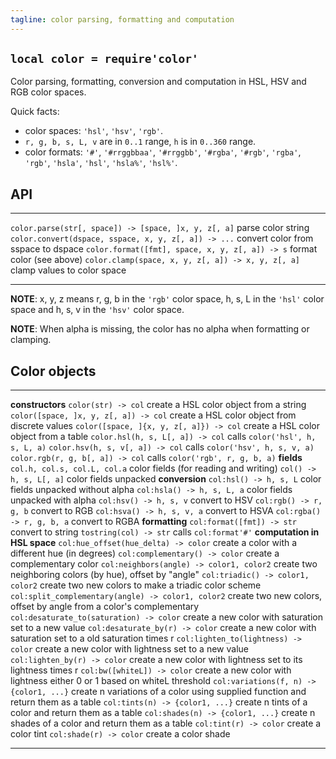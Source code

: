 ```yaml
---
tagline: color parsing, formatting and computation
---
```


## `local color = require'color'`

Color parsing, formatting, conversion and computation in HSL, HSV
and RGB color spaces.

Quick facts:

  * color spaces: `'hsl'`, `'hsv'`, `'rgb'`.
  * `r, g, b, s, L, v` are in `0..1` range, `h` is in `0..360` range.
  * color formats: `'#'`, `'#rrggbbaa'`, `'#rrggbb'`, `'#rgba'`, `'#rgb'`,
  `'rgba'`, `'rgb'`, `'hsla'`, `'hsl'`, `'hsla%'`, `'hsl%'`.

## API

---------------------------------------------------- ------------------------------------------------
`color.parse(str[, space]) -> [space, ]x, y, z[, a]` parse color string
`color.convert(dspace, sspace, x, y, z[, a]) -> ...` convert color from sspace to dspace
`color.format([fmt], space, x, y, z[, a]) -> s`      format color (see above)
`color.clamp(space, x, y, z[, a]) -> x, y, z[, a]`   clamp values to color space
---------------------------------------------------- ------------------------------------------------

__NOTE__: x, y, z means r, g, b in the `'rgb'` color space,
h, s, L in the `'hsl'` color space and h, s, v in the `'hsv'` color space.

__NOTE__: When alpha is missing, the color has no alpha when formatting or clamping.

## Color objects

---------------------------------------------------- ------------------------------------------------
__constructors__
`color(str) -> col`                                  create a HSL color object from a string
`color([space, ]x, y, z[, a]) -> col`                create a HSL color object from discrete values
`color([space, ]{x, y, z[, a]}) -> col`              create a HSL color object from a table
`color.hsl(h, s, L[, a]) -> col`                     calls `color('hsl', h, s, L, a)`
`color.hsv(h, s, v[, a]) -> col`                     calls `color('hsv', h, s, v, a)`
`color.rgb(r, g, b[, a]) -> col`                     calls `color('rgb', r, g, b, a)`
__fields__
`col.h, col.s, col.L, col.a`                         color fields (for reading and writing)
`col() -> h, s, L[, a]`                              color fields unpacked
__conversion__
`col:hsl() -> h, s, L`                               color fields unpacked without alpha
`col:hsla() -> h, s, L, a`                           color fields unpacked with alpha
`col:hsv() -> h, s, v`                               convert to HSV
`col:rgb() -> r, g, b`                               convert to RGB
`col:hsva() -> h, s, v, a`                           convert to HSVA
`col:rgba() -> r, g, b, a`                           convert to RGBA
__formatting__
`col:format([fmt]) -> str`                           convert to string
`tostring(col) -> str`                               calls `col:format'#'`
__computation in HSL space__
`col:hue_offset(hue_delta) -> color`                 create a color with a different hue (in degrees)
`col:complementary() -> color`                       create a complementary color
`col:neighbors(angle) -> color1, color2`             create two neighboring colors (by hue), offset by "angle"
`col:triadic() -> color1, color2`                    create two new colors to make a triadic color scheme
`col:split_complementary(angle) -> color1, color2`   create two new colors, offset by angle from a color's complementary
`col:desaturate_to(saturation) -> color`             create a new color with saturation set to a new value
`col:desaturate_by(r) -> color`                      create a new color with saturation set to a old saturation times r
`col:lighten_to(lightness) -> color`                 create a new color with lightness set to a new value
`col:lighten_by(r) -> color`                         create a new color with lightness set to its lightness times r
`col:bw([whiteL]) -> color`                          create a new color with lightness either 0 or 1 based on whiteL threshold
`col:variations(f, n) -> {color1, ...}`              create n variations of a color using supplied function and return them as a table
`col:tints(n) -> {color1, ...}`                      create n tints of a color and return them as a table
`col:shades(n) -> {color1, ...}`                     create n shades of a color and return them as a table
`col:tint(r) -> color`                               create a color tint
`col:shade(r) -> color`                              create a color shade
---------------------------------------------------- ------------------------------------------------


[colors lib]: http://sputnik.freewisdom.org/lib/colors/
